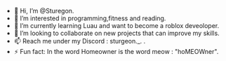 - 👋 Hi, I’m  @Sturegon.
- 👀 I’m interested in programming,fitness and reading.
- 🌱 I’m currently learning Luau and want to become a roblox deveoloper.
- 💞️ I’m looking to collaborate on new projects that can improve my skills.
- 📫 Reach me under my Discord : sturgeon._. .
- ⚡ Fun fact: In the word Homeowner is the word meow : "hoMEOWner".

<!---
rushydev8/rushydev8 is a ✨ special ✨ repository because its `README.md` (this file) appears on your GitHub profile.
You can click the Preview link to take a look at your changes.
--->
